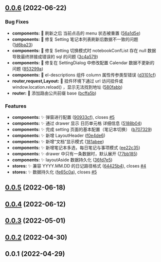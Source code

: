 ## [0.0.6](https://gitee.com/lan-ran/agenda/compare/v0.0.5...v0.0.6) (2022-06-22)


### Bug Fixes

* **components:** :bug: 刷新之后 当前点击的 menu 状态被重置 ([56a1d5e](https://gitee.com/lan-ran/agenda/commits/56a1d5e92624019617f2774642bbe44968033f37))
* **components:** :bug: 修复 Setting 笔记本列表刷新后数据不一致的问题 ([1d6ba23](https://gitee.com/lan-ran/agenda/commits/1d6ba234d90cc34d5f24307b21a9a3675e17b9d5))
* **components:** :bug: 修复 Setting 切换模式时 notebookConfList 存在 null 数据导致最终拼接成错误的 sql 的问题 ([3c4a579](https://gitee.com/lan-ran/agenda/commits/3c4a579c2429b39f6b82b909b5f5bf2b42954cf5))
* **components:** :bug: 修复在 SettingDialog 中修改配置 Calendar 数据不更新的问题 ([853299a](https://gitee.com/lan-ran/agenda/commits/853299a3975a79ba524aeb196a6899afa51eee79))
* **components:** :bug: el-descriptions 组件 column 属性传参类型错误 ([d3101cf](https://gitee.com/lan-ran/agenda/commits/d3101cf94590ce67f1233f41ade06dca417840ec))
* **router,request,Layout:** :bug: 挂件环境下通过 url 访问挂件或 window.location.reload() ，显示无法找到地址 ([580fabb](https://gitee.com/lan-ran/agenda/commits/580fabbc150806740bc2cea3c6a419a9bc39aec7))
* **router:** :bug: 添加路由公共前缀 base ([bcffa5b](https://gitee.com/lan-ran/agenda/commits/bcffa5b4ee0c624dd02c73ec1088b94a75295b18))


### Features

* **components:** :sparkles: 弹窗进行配置 ([90933cf](https://gitee.com/lan-ran/agenda/commits/90933cf6385e3c55f408d586bbec33d99a7b6243)), closes [#5](https://gitee.com/lan-ran/agenda/issues/5)
* **components:** :sparkles: 通过 drawer 显示 日历单元格 详细信息 ([5188b04](https://gitee.com/lan-ran/agenda/commits/5188b0476cb99e91cc28c3a232dd3302650048bf))
* **components:** :sparkles: 完成 setting 页面的基本配置（笔记本切换） ([b707329](https://gitee.com/lan-ran/agenda/commits/b707329a7a749c73ff3fb2c50cd403d4d8b03437))
* **components:** :sparkles: 新增 LayoutHeader ([f0e4de6](https://gitee.com/lan-ran/agenda/commits/f0e4de63f7a5910f325fbb048b295f1e3b82badc))
* **components:** :sparkles: 新增“文档”显示模式 ([181abee](https://gitee.com/lan-ran/agenda/commits/181abeee91064c5f303bb5c2b0da253e726ce263))
* **components:** :sparkles: 新增笔记本多选，每日笔记与事项模式 ([ee22c35](https://gitee.com/lan-ran/agenda/commits/ee22c35bc40d2248670ed34254bc7dcaaa978ba8))
* **components:** :sparkles: drawer 中只有一条数据时，默认展开 ([77bb185](https://gitee.com/lan-ran/agenda/commits/77bb18565d9eb2b7aaee36ecf47609f7644efe4e))
* **components:** :sparkles: layoutAside 数据持久化 ([36fd7e5](https://gitee.com/lan-ran/agenda/commits/36fd7e504bbbb1189b623130ac9f5ccc21d7bf45))
* **stores:** :sparkles: 兼容 YYYY.MM.DD 的日记路径格式 ([64425b4](https://gitee.com/lan-ran/agenda/commits/64425b46e41281123ba69ccb0093b06cc3bc46af)), closes [#4](https://gitee.com/lan-ran/agenda/issues/4)
* **stores:** :sparkles: 数据持久化 ([fe65c0a](https://gitee.com/lan-ran/agenda/commits/fe65c0a9ce4e1b638644305f6402068f655f6914)), closes [#5](https://gitee.com/lan-ran/agenda/issues/5)



## [0.0.5](https://gitee.com/lan-ran/agenda/compare/v0.0.4...v0.0.5) (2022-06-18)



## [0.0.4](https://gitee.com/lan-ran/agenda/compare/v0.0.3...v0.0.4) (2022-06-12)



## [0.0.3](https://gitee.com/lan-ran/agenda/compare/v0.0.2...v0.0.3) (2022-05-01)



## [0.0.2](https://gitee.com/lan-ran/agenda/compare/v0.0.1...v0.0.2) (2022-04-30)



## 0.0.1 (2022-04-29)



